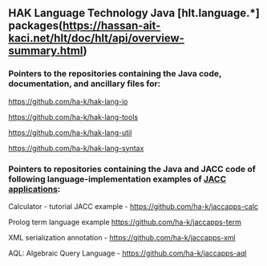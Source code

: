 ## HAK Language Technology Java [hlt.language.*] packages(https://hassan-ait-kaci.net/hlt/doc/hlt/api/overview-summary.html)

### Pointers to the repositories containing the Java code, documentation, and ancillary files for:

  https://github.com/ha-k/hak-lang-io
 
  https://github.com/ha-k/hak-lang-tools
 
  https://github.com/ha-k/hak-lang-util
 
  https://github.com/ha-k/hak-lang-syntax  

### Pointers to repositories containing the Java and JACC code of following language-implementation examples of [JACC applications](https://github.com/ha-k/jacc-apps):

  Calculator - tutorial JACC example - https://github.com/ha-k/jaccapps-calc

  Prolog term language example https://github.com/ha-k/jaccapps-term

  XML serialization annotation - https://github.com/ha-k/jaccapps-xml

  AQL: Algebraic Query Language - https://github.com/ha-k/jaccapps-aql
